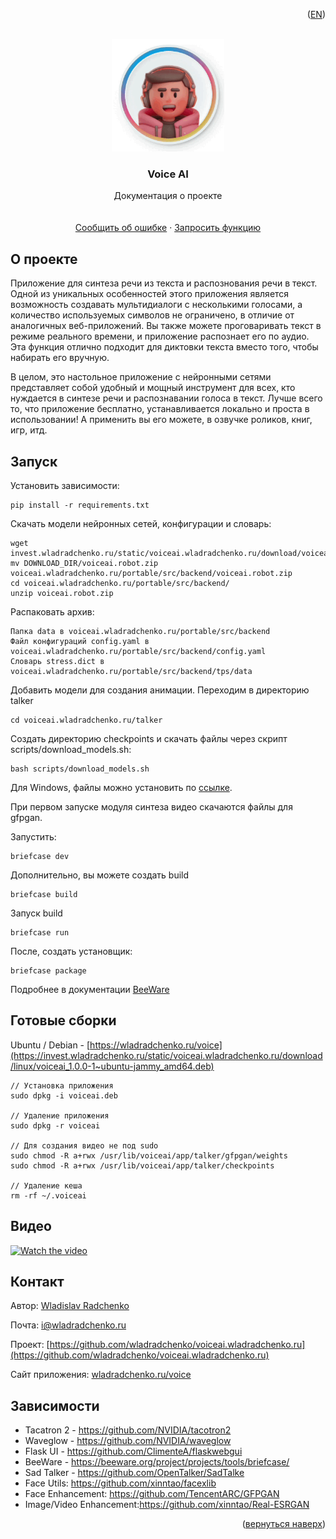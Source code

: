 <p align="right">(<a href="README_en.md">EN</a>)</p>
<div id="top"></div>

<br />
<div align="center">
  <a href="https://github.com/wladradchenko/voiceai.wladradchenko.ru">
    <img src="icons/man.gif" alt="Logo" width="180" height="180">
  </a>

  <h3 align="center">Voice AI</h3>

  <p align="center">
    Документация о проекте
    <br/>
    <br/>
    <br/>
    <a href="https://github.com/wladradchenko/voiceai.wladradchenko.ru/issues">Сообщить об ошибке</a>
    ·
    <a href="https://github.com/wladradchenko/voiceai.wladradchenko.ru/issues">Запросить функцию</a>
  </p>
</div>


<!-- ABOUT THE PROJECT -->
## О проекте

Приложение для синтеза речи из текста и распознования речи в текст. Одной из уникальных особенностей этого приложения является возможность создавать мультидиалоги с несколькими голосами, а количество используемых символов не ограничено, в отличие от аналогичных веб-приложений. Вы также можете проговаривать текст в режиме реального времени, и приложение распознает его по аудио. Эта функция отлично подходит для диктовки текста вместо того, чтобы набирать его вручную.

В целом, это настольное приложение с нейронными сетями представляет собой удобный и мощный инструмент для всех, кто нуждается в синтезе речи и распознавании голоса в текст. Лучше всего то, что приложение бесплатно, устанавливается локально и проста в использовании! А применить вы его можете, в озвучке роликов, книг, игр, итд.

<!-- FEATURES -->
## Запуск

Установить зависимости:

```
pip install -r requirements.txt
```

Скачать модели нейронных сетей, конфигурации и словарь:
```
wget invest.wladradchenko.ru/static/voiceai.wladradchenko.ru/download/voiceai.robot.zip 
mv DOWNLOAD_DIR/voiceai.robot.zip voiceai.wladradchenko.ru/portable/src/backend/voiceai.robot.zip
cd voiceai.wladradchenko.ru/portable/src/backend/
unzip voiceai.robot.zip
```

Распаковать архив:
```
Папка data в voiceai.wladradchenko.ru/portable/src/backend
Файл конфигураций config.yaml в voiceai.wladradchenko.ru/portable/src/backend/config.yaml
Словарь stress.dict в voiceai.wladradchenko.ru/portable/src/backend/tps/data
```

Добавить модели для создания анимации. Переходим в директорию talker

```
cd voiceai.wladradchenko.ru/talker
```

Создать директорию checkpoints и скачать файлы через скрипт scripts/download_models.sh:

```
bash scripts/download_models.sh
```

Для Windows, файлы можно установить по [ссылке](https://drive.google.com/drive/folders/1Wd88VDoLhVzYsQ30_qDVluQr_Xm46yHT?usp=sharing).

При первом запуске модуля синтеза видео скачаются файлы для gfpgan.

Запустить:
```
briefcase dev
```

Дополнительно, вы можете создать build
```
briefcase build
```

Запуск build
```
briefcase run
```

После, создать установщик:
```
briefcase package
```

Подробнее в документации [BeeWare](https://beeware.org/project/projects/tools/briefcase)

<!-- DOWNLOAD -->
## Готовые сборки
Ubuntu / Debian - [https://wladradchenko.ru/voice](https://invest.wladradchenko.ru/static/voiceai.wladradchenko.ru/download/linux/voiceai_1.0.0-1~ubuntu-jammy_amd64.deb)

```
// Установка приложения
sudo dpkg -i voiceai.deb

// Удаление приложения
sudo dpkg -r voiceai

// Для создания видео не под sudo
sudo chmod -R a+rwx /usr/lib/voiceai/app/talker/gfpgan/weights
sudo chmod -R a+rwx /usr/lib/voiceai/app/talker/checkpoints

// Удаление кеша
rm -rf ~/.voiceai
```


<!-- VIDEO -->
## Видео

[![Watch the video](https://img.youtube.com/vi/oHQR1Zx6YOk/hqdefault.jpg)](https://youtu.be/oHQR1Zx6YOk)

<!-- CONTACT -->
## Контакт

Автор: [Wladislav Radchenko](https://github.com/wladradchenko/)

Почта: [i@wladradchenko.ru](i@wladradchenko.ru)

Проект: [https://github.com/wladradchenko/voiceai.wladradchenko.ru](https://github.com/wladradchenko/voiceai.wladradchenko.ru)

Сайт приложения: [wladradchenko.ru/voice](https://wladradchenko.ru/voice)

<!-- CREDITS -->
## Зависимости

* Tacatron 2 - https://github.com/NVIDIA/tacotron2
* Waveglow - https://github.com/NVIDIA/waveglow
* Flask UI - https://github.com/ClimenteA/flaskwebgui
* BeeWare - https://beeware.org/project/projects/tools/briefcase/
* Sad Talker - https://github.com/OpenTalker/SadTalke
* Face Utils: https://github.com/xinntao/facexlib
* Face Enhancement: https://github.com/TencentARC/GFPGAN
* Image/Video Enhancement:https://github.com/xinntao/Real-ESRGAN


<p align="right">(<a href="#top">вернуться наверх</a>)</p>
